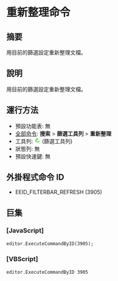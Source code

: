 # 重新整理命令

## 摘要

用目前的篩選設定重新整理文檔。

## 說明

用目前的篩選設定重新整理文檔。

## 運行方法

- 預設功能表: 無
- [全部命令](../tools/all_commands): **搜索**
\> **篩選工具列** \> **重新整理**
- 工具列: ![](../../images/refresh.png) (篩選工具列)
- 狀態列: 無
- 預設快速鍵: 無

## 外掛程式命令 ID

- EEID\_FILTERBAR\_REFRESH (3905)

## 巨集

### \[JavaScript\]

```
editor.ExecuteCommandByID(3905);
```

### \[VBScript\]

```
editor.ExecuteCommandByID 3905
```
